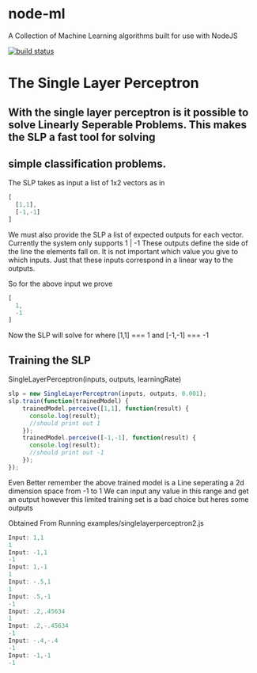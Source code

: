 node-ml
=======

A Collection of Machine Learning algorithms built for use with NodeJS

[![build status](https://secure.travis-ci.org/miketheprogrammer/node-ml.png)](http://travis-ci.org/miketheprogrammer/node-ml)


The Single Layer Perceptron
========

With the single layer perceptron is it possible to solve Linearly Seperable Problems. This makes the SLP a fast tool for solving
-------------------------------------------------------------------
simple classification problems.
-------------------------------------------------------------------

The SLP takes as input a list of 1x2 vectors as in
````javascript
[
  [1,1],
  [-1,-1]
]
````
We must also provide the SLP a list of expected outputs for each vector. Currently the system only supports 1 | -1
These outputs define the side of the line the elements fall on. It is not important which value you give to which inputs.
Just that these inputs correspond in a linear way to the outputs.

So for the above input we prove
````javascript
[
  1,
  -1
]
````

Now the SLP will solve for where [1,1] === 1 and [-1,-1] === -1

Training the SLP
---------------
SingleLayerPerceptron(inputs, outputs, learningRate)
````javascript
slp = new SingleLayerPerceptron(inputs, outputs, 0.001);
slp.train(function(trainedModel) { 
    trainedModel.perceive([1,1], function(result) {
      console.log(result);
      //should print out 1
    }); 
    trainedModel.perceive([-1,-1], function(result) {
      console.log(result);
      //should print out -1
    });
});
````

Even Better remember the above trained model is a Line seperating a 2d dimension space from -1 to 1 
We can input any value in this range and get an output however this limited training set is a bad choice but heres some outputs

Obtained From Running examples/singlelayerperceptron2.js
````javascript
Input: 1,1
1
Input: -1,1
-1
Input: 1,-1
1
Input: -.5,1
1
Input: .5,-1
-1
Input: .2,.45634
1
Input: .2,-.45634
-1
Input: -.4,-.4
-1
Input: -1,-1
-1
````




